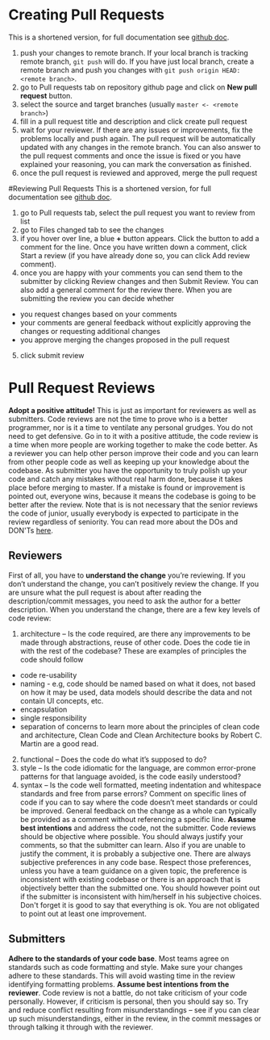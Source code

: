 # Creating Pull Requests
This is a shortened version, for full documentation see [github doc](https://help.github.com/en/articles/creating-a-pull-request).
1. push your changes to remote branch. If your local branch is tracking remote branch, `git push` will do. If you have just local branch, create a remote branch and push you changes with `git push origin HEAD:<remote branch>`.
2. go to Pull requests tab on repository github page and click on **New pull request** button.
3. select the source and target branches (usually `master <- <remote branch>`)
4. fill in a pull request title and description and click create pull request
5. wait for your reviewer. If there are any issues or improvements, fix the problems locally and push again. The pull request will be automatically updated with any changes in the remote branch. You can also answer to the pull request comments and once the issue is fixed or you have explained your reasoning, you can mark the conversation as finished.
6. once the pull request is reviewed and approved, merge the pull request

#Reviewing Pull Requests
This is a shortened version, for full documentation see [github doc](https://help.github.com/en/articles/reviewing-proposed-changes-in-a-pull-request).
1. go to Pull requests tab, select the pull request you want to review from list
2. go to Files changed tab to see the changes
3. if you hover over line, a blue **+** button appears. Click the button to add a comment for the line. Once you have written down a comment, click Start a review (if you have already done so, you can click Add review comment). 
4. once you are happy with your comments you can send them to the submitter by clicking Review changes and then Submit Review. You can also add a general comment for the review there. When you are submitting the review you can decide whether 
- you request changes based on your comments
- your comments are general feedback without explicitly approving the changes or requesting additional changes
- you approve merging the changes proposed in the pull request
5. click submit review

# Pull Request Reviews
**Adopt a positive attitude!**
This is just as important for reviewers as well as submitters. Code reviews are not the time to prove who is a better programmer, nor is it a time to ventilate any personal grudges. You do not need to get defensive. Go in to it with a positive attitude, the code review is a time when more people are working together to make the code better. As a reviewer you can help other person improve their code and you can learn from other people code as well as keeping up your knowledge about the codebase. As submitter you have the opportunity to truly polish up your code and catch any mistakes without real harm done, because it takes place before merging to master. If a mistake is found or improvement is pointed out, everyone wins, because it means the codebase is going to be better after the review. Note that is is not necessary that the senior reviews the code of junior, usually everybody is expected to participate in the review regardless of seniority. You can read more about the DOs and DON'Ts [here](https://seanh.cc/post/code-review/).

## Reviewers
First of all, you have to **understand the change** you’re reviewing. If you don’t understand the change, you can’t positively review the change. If you are unsure what the pull request is about after reading the description/commit messages, you need to ask the author for a better description.
When you understand the change, there are a few key levels of code review:
1. architecture – Is the code required, are there any improvements to be made through abstractions, reuse of other code. Does the code tie in with the rest of the codebase? These are examples of principles the code should follow
- code re-usability
- naming - e.g, code should be named based on what it does, not based on how it may be used, data models should describe the data and not contain UI concepts, etc.
- encapsulation
- single responsibility
- separation of concerns
to learn more about the principles of clean code and architecture, Clean Code and Clean Architecture books by Robert C. Martin are a good read.
2. functional – Does the code do what it’s supposed to do?
3. style – Is the code idiomatic for the language, are common error-prone patterns for that language avoided, is the code easily understood?
4. syntax – Is the code well formatted, meeting indentation and whitespace standards and free from parse errors?
Comment on specific lines of code if you can to say where the code doesn’t meet standards or could be improved. General feedback on the change as a whole can typically be provided as a comment without referencing a specific line.
**Assume best intentions** and address the code, not the submitter. Code reviews should be objective where possible. You should always justify your comments, so that the submitter can learn. Also if you are unable to justify the comment, it is probably a subjective one.
There are always subjective preferences in any code base. Respect those preferences, unless you have a team guidance on a given topic, the preference is inconsistent with existing codebase or there is an approach that is objectively better than the submitted one. You should however point out if the submitter is inconsistent with him/herself in his subjective choices.
Don't forget it is good to say that everything is ok. You are not obligated to point out at least one improvement.

## Submitters
**Adhere to the standards of your code base**. Most teams agree on standards such as code formatting and style. Make sure your changes adhere to these standards. This will avoid wasting time in the review identifying formatting problems.
**Assume best intentions from the reviewer**. Code review is not a battle, do not take criticism of your code personally. However, if criticism is personal, then you should say so.
Try and reduce conflict resulting from misunderstandings – see if you can clear up such misunderstandings, either in the review, in the commit messages or through talking it through with the reviewer.
